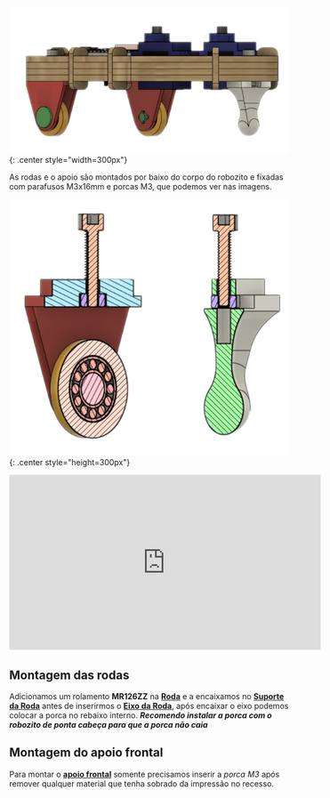 
![Lateral](imgs/Lateral.png){: .center style="width=300px"}

As rodas e o apoio são montados por baixo do corpo do robozito e fixadas com parafusos M3x16mm e porcas M3, que podemos ver nas imagens.

![Pezinho](imgs/rodaEApoio.png){: .center style="height=300px"} 


<iframe width="560" height="315" class="center" src="https://www.youtube.com/embed/MyVGw6yiigE" title="YouTube video player" frameborder="0" allow="accelerometer; autoplay; clipboard-write; encrypted-media; gyroscope; picture-in-picture" allowfullscreen></iframe>

## Montagem das rodas

Adicionamos um rolamento **MR126ZZ**  na [**Roda**](files/Roda.stl) e a encaixamos no [**Suporte da Roda**](files/SuporteRoda.stl) antes de inserirmos o [**Eixo da Roda**](files/EixoRoda.stl), após encaixar o eixo podemos colocar a porca no rebaixo interno. ***Recomendo instalar a porca com o robozito de ponta cabeça para que a porca não caia***

## Montagem do apoio frontal

 Para montar o [**apoio frontal**](files/ApoioFrontal.stl) somente precisamos inserir a *porca M3* após remover qualquer material que tenha sobrado da impressão no recesso.

